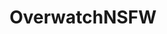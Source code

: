 ---
title: OverwatchNSFW
crosslinks:
- rule34
- Rule34Overwatch
- Overwatch_Porn
- Overwatch
- Ellie_Silk
---